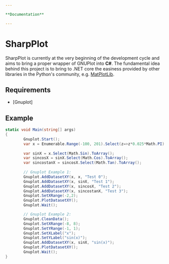 ```yaml
---

**Documentation**

---
```


# SharpPlot

SharpPlot is currently at the very beginning of the development cycle and aims to bring a proper wrapper of 
GNUPlot into **C#**. The fundamental idea behind this project is to bring to .NET core the easiness provided by other 
libraries in the Python's community, e.g. [MatPlotLib](https://matplotlib.org/).

## Requirements

* [Gnuplot]

## Example

```csharp
static void Main(string[] args)
{
        Gnuplot.Start();
        var x = Enumerable.Range(-100, 201).Select(z=>z*0.025*Math.PI).ToArray();
       
        var sinX = x.Select(Math.Sin).ToArray();
        var sincosX = sinX.Select(Math.Cos).ToArray();
        var sincostanX = sincosX.Select(Math.Tan).ToArray();
        
        // Gnuplot Example 1:
        Gnuplot.AddDatasetXY(x, x, "Test 0");
        Gnuplot.AddDatasetXY(x, sinX, "Test 1");
        Gnuplot.AddDatasetXY(x, sincosX, "Test 2");
        Gnuplot.AddDatasetXY(x, sincostanX, "Test 3");
        Gnuplot.SetXRange(-2,2);
        Gnuplot.PlotDatasetXY();
        Gnuplot.Wait();

        // Gnuplot Example 2:
        Gnuplot.CleanData();
        Gnuplot.SetXRange(-8, 8);
        Gnuplot.SetYRange(-1, 1);
        Gnuplot.SetXLabel("x");
        Gnuplot.SetYLabel("sin(x)");
        Gnuplot.AddDatasetXY(x, sinX, "sin(x)");
        Gnuplot.PlotDatasetXY(); 
        Gnuplot.Wait();      
}
```